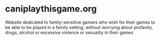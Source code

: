 # caniplaythisgame.org
Website dedicated to family-sensitive gamers who wish for their games to be able to be played in a family setting, without worrying about profanity, drugs, alcohol or excessive violence or sexuality in their games
